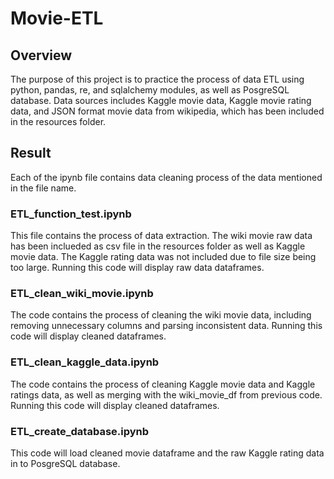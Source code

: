 # Movie-ETL

## Overview

The purpose of this project is to practice the process of data ETL using python, pandas, re, and sqlalchemy modules, as well as PosgreSQL database. Data sources includes Kaggle movie data, Kaggle movie rating data, and JSON format movie data from wikipedia, which has been included in the resources folder.

## Result

Each of the ipynb file contains data cleaning process of the data mentioned in the file name.

### ETL_function_test.ipynb

This file contains the process of data extraction. The wiki movie raw data has been inclueded as csv file in the resources folder as well as Kaggle movie data. The Kaggle rating data was not included due to file size being too large. Running this code will display raw data dataframes.

### ETL_clean_wiki_movie.ipynb

The code contains the process of cleaning the wiki movie data, including removing unnecessary columns and parsing inconsistent data. Running this code will display cleaned dataframes.

### ETL_clean_kaggle_data.ipynb

The code contains the process of cleaning Kaggle movie data and Kaggle ratings data, as well as merging with the wiki_movie_df from previous code. Running this code will display cleaned dataframes.

### ETL_create_database.ipynb

This code will load cleaned movie dataframe and the raw Kaggle rating data in to PosgreSQL database.
